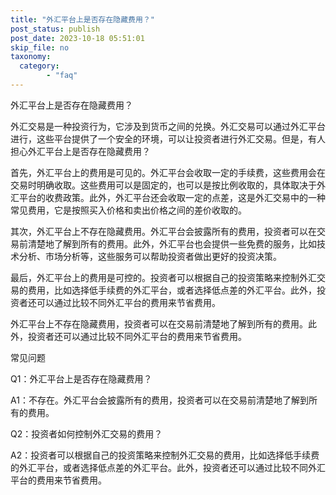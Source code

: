```yaml
---
title: "外汇平台上是否存在隐藏费用？"
post_status: publish
post_date: 2023-10-18 05:51:01
skip_file: no
taxonomy:
  category:
        - "faq"
---
```


外汇平台上是否存在隐藏费用？

外汇交易是一种投资行为，它涉及到货币之间的兑换。外汇交易可以通过外汇平台进行，这些平台提供了一个安全的环境，可以让投资者进行外汇交易。但是，有人担心外汇平台上是否存在隐藏费用？

首先，外汇平台上的费用是可见的。外汇平台会收取一定的手续费，这些费用会在交易时明确收取。这些费用可以是固定的，也可以是按比例收取的，具体取决于外汇平台的收费政策。此外，外汇平台还会收取一定的点差，这是外汇交易中的一种常见费用，它是按照买入价格和卖出价格之间的差价收取的。

其次，外汇平台上不存在隐藏费用。外汇平台会披露所有的费用，投资者可以在交易前清楚地了解到所有的费用。此外，外汇平台也会提供一些免费的服务，比如技术分析、市场分析等，这些服务可以帮助投资者做出更好的投资决策。

最后，外汇平台上的费用是可控的。投资者可以根据自己的投资策略来控制外汇交易的费用，比如选择低手续费的外汇平台，或者选择低点差的外汇平台。此外，投资者还可以通过比较不同外汇平台的费用来节省费用。

外汇平台上不存在隐藏费用，投资者可以在交易前清楚地了解到所有的费用。此外，投资者还可以通过比较不同外汇平台的费用来节省费用。

常见问题

Q1：外汇平台上是否存在隐藏费用？

A1：不存在。外汇平台会披露所有的费用，投资者可以在交易前清楚地了解到所有的费用。

Q2：投资者如何控制外汇交易的费用？

A2：投资者可以根据自己的投资策略来控制外汇交易的费用，比如选择低手续费的外汇平台，或者选择低点差的外汇平台。此外，投资者还可以通过比较不同外汇平台的费用来节省费用。
